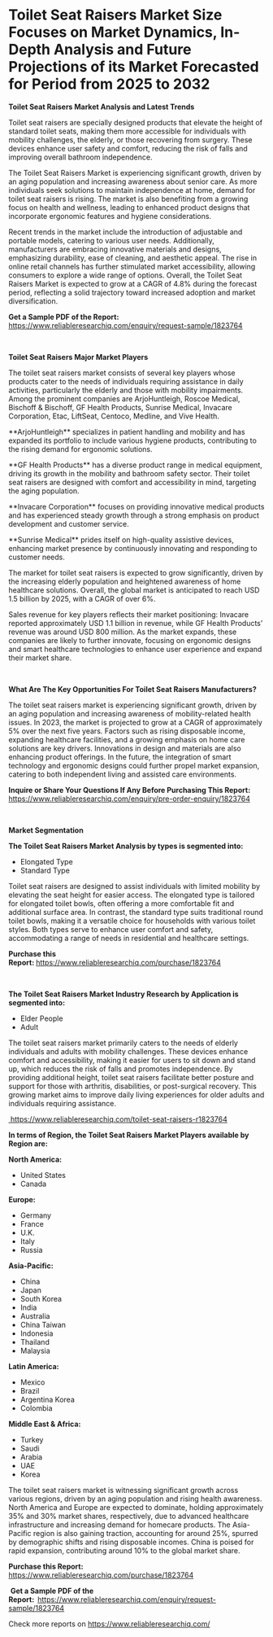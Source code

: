 <p><h1>Toilet Seat Raisers Market Size Focuses on Market Dynamics, In-Depth Analysis and Future Projections of its Market Forecasted for Period from 2025 to 2032</h1></p><p><strong>Toilet Seat Raisers Market Analysis and Latest Trends</strong></p>
<p><p>Toilet seat raisers are specially designed products that elevate the height of standard toilet seats, making them more accessible for individuals with mobility challenges, the elderly, or those recovering from surgery. These devices enhance user safety and comfort, reducing the risk of falls and improving overall bathroom independence.</p><p>The Toilet Seat Raisers Market is experiencing significant growth, driven by an aging population and increasing awareness about senior care. As more individuals seek solutions to maintain independence at home, demand for toilet seat raisers is rising. The market is also benefiting from a growing focus on health and wellness, leading to enhanced product designs that incorporate ergonomic features and hygiene considerations.</p><p>Recent trends in the market include the introduction of adjustable and portable models, catering to various user needs. Additionally, manufacturers are embracing innovative materials and designs, emphasizing durability, ease of cleaning, and aesthetic appeal. The rise in online retail channels has further stimulated market accessibility, allowing consumers to explore a wide range of options. Overall, the Toilet Seat Raisers Market is expected to grow at a CAGR of 4.8% during the forecast period, reflecting a solid trajectory toward increased adoption and market diversification.</p></p>
<p><strong>Get a Sample PDF of the Report:&nbsp;</strong> <a href="https://www.reliableresearchiq.com/enquiry/request-sample/1823764?utm_campaign=2132&utm_medium=2&utm_source=Github&utm_content=ia&utm_term=16022025&utm_id=toilet-seat-raisers">https://www.reliableresearchiq.com/enquiry/request-sample/1823764</a></p>
<p>&nbsp;</p>
<p><strong>Toilet Seat Raisers Major Market Players</strong></p>
<p><p>The toilet seat raisers market consists of several key players whose products cater to the needs of individuals requiring assistance in daily activities, particularly the elderly and those with mobility impairments. Among the prominent companies are ArjoHuntleigh, Roscoe Medical, Bischoff & Bischoff, GF Health Products, Sunrise Medical, Invacare Corporation, Etac, LiftSeat, Centoco, Medline, and Vive Health. </p><p>**ArjoHuntleigh** specializes in patient handling and mobility and has expanded its portfolio to include various hygiene products, contributing to the rising demand for ergonomic solutions. </p><p>**GF Health Products** has a diverse product range in medical equipment, driving its growth in the mobility and bathroom safety sector. Their toilet seat raisers are designed with comfort and accessibility in mind, targeting the aging population.</p><p>**Invacare Corporation** focuses on providing innovative medical products and has experienced steady growth through a strong emphasis on product development and customer service. </p><p>**Sunrise Medical** prides itself on high-quality assistive devices, enhancing market presence by continuously innovating and responding to customer needs. </p><p>The market for toilet seat raisers is expected to grow significantly, driven by the increasing elderly population and heightened awareness of home healthcare solutions. Overall, the global market is anticipated to reach USD 1.5 billion by 2025, with a CAGR of over 6%.</p><p>Sales revenue for key players reflects their market positioning: Invacare reported approximately USD 1.1 billion in revenue, while GF Health Products’ revenue was around USD 800 million. As the market expands, these companies are likely to further innovate, focusing on ergonomic designs and smart healthcare technologies to enhance user experience and expand their market share.</p></p>
<p>&nbsp;</p>
<p><strong>What Are The Key Opportunities For Toilet Seat Raisers Manufacturers?</strong></p>
<p><p>The toilet seat raisers market is experiencing significant growth, driven by an aging population and increasing awareness of mobility-related health issues. In 2023, the market is projected to grow at a CAGR of approximately 5% over the next five years. Factors such as rising disposable income, expanding healthcare facilities, and a growing emphasis on home care solutions are key drivers. Innovations in design and materials are also enhancing product offerings. In the future, the integration of smart technology and ergonomic designs could further propel market expansion, catering to both independent living and assisted care environments.</p></p>
<p><strong>Inquire or Share Your Questions If Any Before Purchasing This Report:</strong> <a href="https://www.reliableresearchiq.com/enquiry/pre-order-enquiry/1823764?utm_campaign=2132&utm_medium=2&utm_source=Github&utm_content=ia&utm_term=16022025&utm_id=toilet-seat-raisers">https://www.reliableresearchiq.com/enquiry/pre-order-enquiry/1823764</a></p>
<p>&nbsp;</p>
<p><strong>Market Segmentation</strong></p>
<p><strong>The Toilet Seat Raisers Market Analysis by types is segmented into:</strong></p>
<p><ul><li>Elongated Type</li><li>Standard Type</li></ul></p>
<p><p>Toilet seat raisers are designed to assist individuals with limited mobility by elevating the seat height for easier access. The elongated type is tailored for elongated toilet bowls, often offering a more comfortable fit and additional surface area. In contrast, the standard type suits traditional round toilet bowls, making it a versatile choice for households with various toilet styles. Both types serve to enhance user comfort and safety, accommodating a range of needs in residential and healthcare settings.</p></p>
<p><strong>Purchase this Report:&nbsp;</strong><a href="https://www.reliableresearchiq.com/purchase/1823764?utm_campaign=2132&utm_medium=2&utm_source=Github&utm_content=ia&utm_term=16022025&utm_id=toilet-seat-raisers">https://www.reliableresearchiq.com/purchase/1823764</a></p>
<p>&nbsp;</p>
<p><strong>The Toilet Seat Raisers Market Industry Research by Application is segmented into:</strong></p>
<p><ul><li>Elder People</li><li>Adult</li></ul></p>
<p><p>The toilet seat raisers market primarily caters to the needs of elderly individuals and adults with mobility challenges. These devices enhance comfort and accessibility, making it easier for users to sit down and stand up, which reduces the risk of falls and promotes independence. By providing additional height, toilet seat raisers facilitate better posture and support for those with arthritis, disabilities, or post-surgical recovery. This growing market aims to improve daily living experiences for older adults and individuals requiring assistance.</p></p>
<p><a href="https://www.reliableresearchiq.com/toilet-seat-raisers-r1823764?utm_campaign=2132&utm_medium=2&utm_source=Github&utm_content=ia&utm_term=16022025&utm_id=toilet-seat-raisers">&nbsp;https://www.reliableresearchiq.com/toilet-seat-raisers-r1823764</a></p>
<p><strong>In terms of Region, the Toilet Seat Raisers Market Players available by Region are:</strong></p>
<p>
    <p> <strong> North America: </strong>
        <ul>
            <li>United States</li>
            <li>Canada</li>
        </ul>
        </p> 
    <p> <strong> Europe: </strong>
        <ul>
            <li>Germany</li>
            <li>France</li>
            <li>U.K.</li>
            <li>Italy</li>
            <li>Russia</li>
        </ul>
        </p> 
    <p> <strong> Asia-Pacific: </strong>
        <ul>
            <li>China</li>
            <li>Japan</li>
            <li>South Korea</li>
            <li>India</li>
            <li>Australia</li>
            <li>China Taiwan</li>
            <li>Indonesia</li>
            <li>Thailand</li>
            <li>Malaysia</li>
        </ul>
        </p> 
    <p> <strong> Latin America: </strong>
        <ul>
            <li>Mexico</li>
            <li>Brazil</li>
            <li>Argentina Korea</li>
            <li>Colombia</li>
        </ul>
        </p> 
    <p> <strong> Middle East & Africa: </strong>
        <ul>
            <li>Turkey</li>
            <li>Saudi</li>
            <li>Arabia</li>
            <li>UAE</li>
            <li>Korea</li>
        </ul>
    </p>
    </p>
<p><p>The toilet seat raisers market is witnessing significant growth across various regions, driven by an aging population and rising health awareness. North America and Europe are expected to dominate, holding approximately 35% and 30% market shares, respectively, due to advanced healthcare infrastructure and increasing demand for homecare products. The Asia-Pacific region is also gaining traction, accounting for around 25%, spurred by demographic shifts and rising disposable incomes. China is poised for rapid expansion, contributing around 10% to the global market share.</p></p>
<p><strong>Purchase this Report: </strong><a href="https://www.reliableresearchiq.com/purchase/1823764?utm_campaign=2132&utm_medium=2&utm_source=Github&utm_content=ia&utm_term=16022025&utm_id=toilet-seat-raisers">https://www.reliableresearchiq.com/purchase/1823764</a></p>
<p>&nbsp;<strong>Get a Sample PDF of the Report:&nbsp;&nbsp;</strong><a href="https://www.reliableresearchiq.com/enquiry/request-sample/1823764?utm_campaign=2132&utm_medium=2&utm_source=Github&utm_content=ia&utm_term=16022025&utm_id=toilet-seat-raisers">https://www.reliableresearchiq.com/enquiry/request-sample/1823764</a></p>
<p><strong></strong></p>
<p>Check more reports on <a href="https://www.reliableresearchiq.com/?utm_campaign=2132&utm_medium=2&utm_source=Github&utm_content=ia&utm_term=16022025&utm_id=toilet-seat-raisers">https://www.reliableresearchiq.com/</a></p>